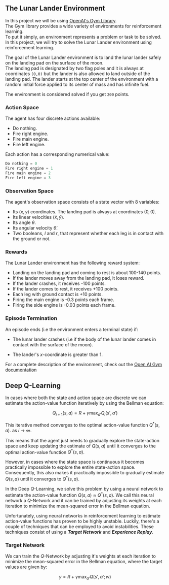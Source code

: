 ## The Lunar Lander Environment

In this project we will be using [OpenAI's Gym Library](https://www.gymlibrary.dev/).  
The Gym library provides a wide variety of environments for reinforcement learning.  
To put it simply, an environment represents a problem or task to be solved. In this project, we will try to solve the Lunar Lander environment using reinforcement learning.  

The goal of the Lunar Lander environment is to land the lunar lander safely on the landing pad on the surface of the moon.   
The landing pad is designated by two flag poles and it is always at coordinates `(0,0)` but the lander is also allowed to land outside of the landing pad. The lander starts at the top center of the environment with a random initial force applied to its center of mass and has infinite fuel.  
  
The environment is considered solved if you get `200` points.  
  
### Action Space

The agent has four discrete actions available:

* Do nothing.
* Fire right engine.
* Fire main engine.
* Fire left engine.

Each action has a corresponding numerical value:

```python
Do nothing = 0
Fire right engine = 1
Fire main engine = 2
Fire left engine = 3
```  
  
### Observation Space

The agent's observation space consists of a state vector with 8 variables:

* Its $(x,y)$ coordinates. The landing pad is always at coordinates $(0,0)$.
* Its linear velocities $(\dot x,\dot y)$.
* Its angle $\theta$.
* Its angular velocity $\dot \theta$.
* Two booleans, $l$ and $r$, that represent whether each leg is in contact with the ground or not.
  
  
### Rewards

The Lunar Lander environment has the following reward system:

* Landing on the landing pad and coming to rest is about 100-140 points.
* If the lander moves away from the landing pad, it loses reward. 
* If the lander crashes, it receives -100 points.
* If the lander comes to rest, it receives +100 points.
* Each leg with ground contact is +10 points.
* Firing the main engine is -0.3 points each frame.
* Firing the side engine is -0.03 points each frame.
  
  
### Episode Termination

An episode ends (i.e the environment enters a terminal state) if:

* The lunar lander crashes (i.e if the body of the lunar lander comes in contact with the surface of the moon).

* The lander's $x$-coordinate is greater than 1.  
  
  
  
For a complete description of the environment, check out the [Open AI Gym documentation](https://www.gymlibrary.dev/environments/box2d/lunar_lander/)  
  
  
  
## Deep Q-Learning

In cases where both the state and action space are discrete we can estimate the action-value function iteratively by using the Bellman equation:

$$
Q_{i+1}(s,a) = R + \gamma \max_{a'}Q_i(s',a')
$$

This iterative method converges to the optimal action-value function $Q^*(s,a)$. as 𝑖 → ∞.  

This means that the agent just needs to gradually explore the state-action space and keep updating the estimate of $Q(s,a)$ until it converges to the optimal action-value function $Q^*(s,a)$. 

However, in cases where the state space is continuous it becomes practically impossible to explore the entire state-action space. Consequently, this also makes it practically impossible to gradually estimate $Q(s,a)$ until it converges to $Q^*(s,a)$.

In the Deep $Q$-Learning, we solve this problem by using a neural network to estimate the action-value function $Q(s,a)\approx Q^*(s,a)$. We call this neural network a $Q$-Network and it can be trained by adjusting its weights at each iteration to minimize the mean-squared error in the Bellman equation.

Unfortunately, using neural networks in reinforcement learning to estimate action-value functions has proven to be highly unstable. Luckily, there's a couple of techniques that can be employed to avoid instabilities. These techniques consist of using a ***Target Network*** and ***Experience Replay***.  
  
  
### Target Network
We can train the $Q$-Network by adjusting it's weights at each iteration to minimize the mean-squared error in the Bellman equation, where the target values are given by:

$$
y = R + \gamma \max_{a'}Q(s',a';w)
$$
